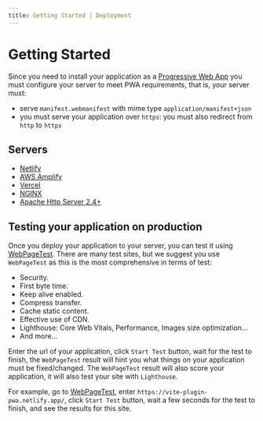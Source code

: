 ```yaml
---
title: Getting Started | Deployment
---
```


# Getting Started

Since you need to install your application as a [Progressive Web App](https://web.dev/progressive-web-apps/) you must configure your server to meet PWA requirements, that is, your server must:
- serve `manifest.webmanifest` with mime type `application/manifest+json`
- you must serve your application over `https`: you must also redirect from `http` to `https`

## Servers

- [Netlify](/deployment/netlify)
- [AWS Amplify](/deployment/aws)
- [Vercel](/deployment/aws)
- [NGINX](/deployment/nginx)
- [Apache Http Server 2.4+](/deployment/apache)


## Testing your application on production

Once you deploy your application to your server, you can test it using [WebPageTest](https://www.webpagetest.org/).
There are many test sites, but we suggest you use `WebPageTest` as this is the most comprehensive in terms of test: 
- Security.
- First byte time.
- Keep alive enabled.
- Compress transfer. 
- Cache static content.
- Effective use of CDN.
- Lighthouse: Core Web Vitals, Performance, Images size optimization...
- And more...

Enter the url of your application, click `Start Test` button, wait for the test to finish, the `WebPageTest` result will hint you what things on your application must be fixed/changed. The `WebPageTest` result will also score your application, it will also test your site with `Lighthouse`.

For example, go to [WebPageTest](https://www.webpagetest.org/), enter `https://vite-plugin-pwa.netlify.app/`, click `Start Test` button, wait a few seconds for the test to finish, and see the results for this site.
